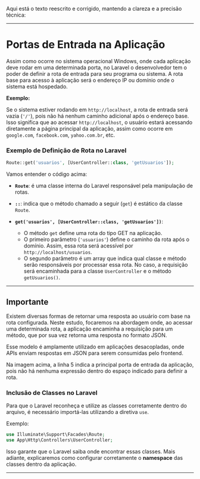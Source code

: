 Aqui está o texto reescrito e corrigido, mantendo a clareza e a precisão técnica:  

---

# **Portas de Entrada na Aplicação**  

Assim como ocorre no sistema operacional Windows, onde cada aplicação deve rodar em uma determinada porta, no Laravel o desenvolvedor tem o poder de definir a rota de entrada para seu programa ou sistema. A rota base para acesso à aplicação será o endereço IP ou domínio onde o sistema está hospedado.  

**Exemplo:**  

Se o sistema estiver rodando em `http://localhost`, a rota de entrada será vazia (`'/'`), pois não há nenhum caminho adicional após o endereço base. Isso significa que ao acessar `http://localhost`, o usuário estará acessando diretamente a página principal da aplicação, assim como ocorre em `google.com`, `facebook.com`, `yahoo.com.br`, etc.  

### **Exemplo de Definição de Rota no Laravel**  

```php
Route::get('usuarios', [UserController::class, 'getUsuarios']);
```  

Vamos entender o código acima:  

- **`Route`**: é uma classe interna do Laravel responsável pela manipulação de rotas.  
- **`::`**: indica que o método chamado a seguir (`get`) é estático da classe `Route`.  
- **`get('usuarios', [UserController::class, 'getUsuarios'])`**:  

  - O método `get` define uma rota do tipo GET na aplicação.  
  - O primeiro parâmetro (`'usuarios'`) define o caminho da rota após o domínio. Assim, essa rota será acessível por `http://localhost/usuarios`.  
  - O segundo parâmetro é um array que indica qual classe e método serão responsáveis por processar essa rota. No caso, a requisição será encaminhada para a classe `UserController` e o método `getUsuarios()`.  

---

## **Importante**  

Existem diversas formas de retornar uma resposta ao usuário com base na rota configurada. Neste estudo, focaremos na abordagem onde, ao acessar uma determinada rota, a aplicação encaminha a requisição para um método, que por sua vez retorna uma resposta no formato JSON.  

Esse modelo é amplamente utilizado em aplicações desacopladas, onde APIs enviam respostas em JSON para serem consumidas pelo frontend.  

Na imagem acima, a linha 5 indica a principal porta de entrada da aplicação, pois não há nenhuma expressão dentro do espaço indicado para definir a rota.  

### **Inclusão de Classes no Laravel**  

Para que o Laravel reconheça e utilize as classes corretamente dentro do arquivo, é necessário importá-las utilizando a diretiva `use`.  

Exemplo:  

```php
use Illuminate\Support\Facades\Route;
use App\Http\Controllers\UserController;
```  

Isso garante que o Laravel saiba onde encontrar essas classes. Mais adiante, explicaremos como configurar corretamente o **namespace** das classes dentro da aplicação.  

---